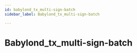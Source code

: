 ```yaml
---
id: babylond_tx_multi-sign-batch
sidebar_label: Babylond_tx_multi-sign-batch

---
```


# Babylond_tx_multi-sign-batch